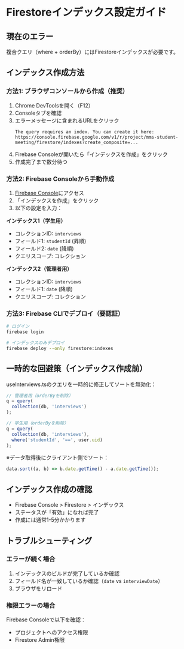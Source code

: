# Firestoreインデックス設定ガイド

## 現在のエラー
複合クエリ（where + orderBy）にはFirestoreインデックスが必要です。

## インデックス作成方法

### 方法1: ブラウザコンソールから作成（推奨）
1. Chrome DevToolsを開く（F12）
2. Consoleタブを確認
3. エラーメッセージに含まれるURLをクリック
   ```
   The query requires an index. You can create it here:
   https://console.firebase.google.com/v1/r/project/mms-student-meeting/firestore/indexes?create_composite=...
   ```
4. Firebase Consoleが開いたら「インデックスを作成」をクリック
5. 作成完了まで数分待つ

### 方法2: Firebase Consoleから手動作成
1. [Firebase Console](https://console.firebase.google.com/project/mms-student-meeting/firestore/indexes)にアクセス
2. 「インデックスを作成」をクリック
3. 以下の設定を入力：

**インデックス1（学生用）**
- コレクションID: `interviews`
- フィールド1: `studentId` (昇順)
- フィールド2: `date` (降順)
- クエリスコープ: コレクション

**インデックス2（管理者用）**
- コレクションID: `interviews`
- フィールド1: `date` (降順)
- クエリスコープ: コレクション

### 方法3: Firebase CLIでデプロイ（要認証）
```bash
# ログイン
firebase login

# インデックスのみデプロイ
firebase deploy --only firestore:indexes
```

## 一時的な回避策（インデックス作成前）

useInterviews.tsのクエリを一時的に修正してソートを無効化：

```typescript
// 管理者用（orderByを削除）
q = query(
  collection(db, 'interviews')
);

// 学生用（orderByを削除）
q = query(
  collection(db, 'interviews'),
  where('studentId', '==', user.uid)
);
```

※データ取得後にクライアント側でソート：
```typescript
data.sort((a, b) => b.date.getTime() - a.date.getTime());
```

## インデックス作成の確認
- Firebase Console > Firestore > インデックス
- ステータスが「有効」になれば完了
- 作成には通常1-5分かかります

## トラブルシューティング

### エラーが続く場合
1. インデックスのビルドが完了しているか確認
2. フィールド名が一致しているか確認（`date` vs `interviewDate`）
3. ブラウザをリロード

### 権限エラーの場合
Firebase Consoleで以下を確認：
- プロジェクトへのアクセス権限
- Firestore Admin権限